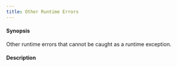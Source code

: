 ```yaml
---
title: Other Runtime Errors
---
```


#### Synopsis

Other runtime errors that cannot be caught as a runtime exception.

#### Description

